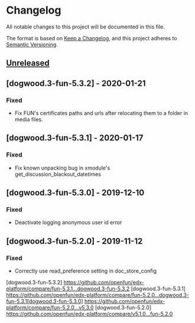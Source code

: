 # Changelog

All notable changes to this project will be documented in this file.

The format is based on [Keep a Changelog](https://keepachangelog.com/en/1.0.0/),
and this project adheres to [Semantic
Versioning](https://semver.org/spec/v2.0.0.html).

## [Unreleased]

## [dogwood.3-fun-5.3.2] - 2020-01-21

### Fixed

- Fix FUN's certificates paths and urls after relocating them to a folder in media files.

## [dogwood.3-fun-5.3.1] - 2020-01-17

### Fixed

- Fix known unpacking bug in xmodule's get_discussion_blackout_datetimes

## [dogwood.3-fun-5.3.0] - 2019-12-10

### Fixed

- Deactivate logging anonymous user id error

## [dogwood.3-fun-5.2.0] - 2019-11-12

### Fixed

- Correctly use read_preference setting in doc_store_config

[unreleased]: https://github.com/openfun/edx-platform/compare/dogwood.3-fun-5.3.2...dogwood.3-fun
[dogwood.3-fun-5.3.2] https://github.com/openfun/edx-platform/compare/fun-5.3.1...dogwood.3-fun-5.3.2
[dogwood.3-fun-5.3.1] https://github.com/openfun/edx-platform/compare/fun-5.2.0...dogwood.3-fun-5.3.1[dogwood.3-fun-5.3.0] https://github.com/openfun/edx-platform/compare/fun-5.2.0...v5.3.0
[dogwood.3-fun-5.2.0] https://github.com/openfun/edx-platform/compare/v5.1.0...fun-5.2.0
